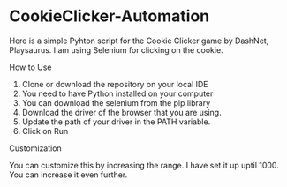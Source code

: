 # CookieClicker-Automation

Here is a simple Pyhton script for the Cookie Clicker game by DashNet, Playsaurus.
I am using Selenium for clicking on the cookie.

How to Use

1. Clone or download the repository on your local IDE
2. You need to have Python installed on your computer
3. You can download the selenium from the pip library
4. Download the driver of the browser that you are using.
5. Update the path of your driver in the PATH variable.
6. Click on Run

Customization

You can customize this by increasing the range. I have set it up uptil 1000. You can
increase it even further.




